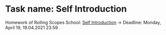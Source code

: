 # Task name: Self Introduction

Homework of Rolling Scopes School: [Self Introduction](https://youtu.be/IHBmhDMuQRk) -> Deadline: Monday, April 19, 19.04.2021 23:59

